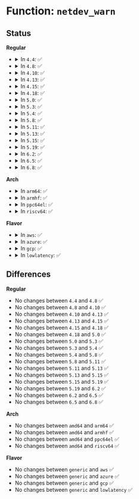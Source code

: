 # Function: <code>netdev_warn</code>

## Status
<b>Regular</b>
<ul>
<li>
<details>
<summary>In <code>4.4</code>: ✅</summary>

```c
void netdev_warn(const struct net_device *dev, const char *fmt, void (anon));
```

**Collision:** Unique Global

**Inline:** No

**Transformation:** False

**Instances:**

```
In net/core/dev.c (ffffffff81719f00)
Location: net/core/dev.c:7620
Inline: False
Direct callers:
  - net/core/dev.c:__netdev_update_features
```
**Symbols:**

```
ffffffff81719f00-ffffffff81719f83: netdev_warn (STB_GLOBAL)
```
</details>
</li>
<li>
<details>
<summary>In <code>4.8</code>: ✅</summary>

```c
void netdev_warn(const struct net_device *dev, const char *fmt, void (anon));
```

**Collision:** Unique Global

**Inline:** No

**Transformation:** False

**Instances:**

```
In net/core/dev.c (ffffffff817823e0)
Location: net/core/dev.c:8138
Inline: False
Direct callers:
  - net/core/dev.c:__netdev_update_features
  - net/ncsi/ncsi-aen.c:ncsi_aen_handler
  - net/ncsi/ncsi-manage.c:ncsi_inet6addr_event
  - net/ncsi/ncsi-manage.c:ncsi_dev_work
  - net/ncsi/ncsi-manage.c:ncsi_dev_work
  - net/ncsi/ncsi-manage.c:ncsi_configure_channel
  - net/ncsi/ncsi-manage.c:ncsi_suspend_channel
```
**Symbols:**

```
ffffffff817823e0-ffffffff81782463: netdev_warn (STB_GLOBAL)
```
</details>
</li>
<li>
<details>
<summary>In <code>4.10</code>: ✅</summary>

```c
void netdev_warn(const struct net_device *dev, const char *fmt, void (anon));
```

**Collision:** Unique Global

**Inline:** No

**Transformation:** False

**Instances:**

```
In net/core/dev.c (ffffffff817afcd0)
Location: net/core/dev.c:8303
Inline: False
Direct callers:
  - net/core/dev.c:__netdev_update_features
  - net/ethernet/eth.c:eth_change_mtu
  - net/ncsi/ncsi-aen.c:ncsi_aen_handler
  - net/ncsi/ncsi-manage.c:ncsi_inet6addr_event
  - net/ncsi/ncsi-manage.c:ncsi_dev_work
  - net/ncsi/ncsi-manage.c:ncsi_dev_work
  - net/ncsi/ncsi-manage.c:ncsi_configure_channel
  - net/ncsi/ncsi-manage.c:ncsi_suspend_channel
```
**Symbols:**

```
ffffffff817afcd0-ffffffff817afd53: netdev_warn (STB_GLOBAL)
```
</details>
</li>
<li>
<details>
<summary>In <code>4.13</code>: ✅</summary>

```c
void netdev_warn(const struct net_device *dev, const char *fmt, void (anon));
```

**Collision:** Unique Global

**Inline:** No

**Transformation:** False

**Instances:**

```
In net/core/dev.c (ffffffff817ce540)
Location: net/core/dev.c:8504
Inline: False
Direct callers:
  - net/core/dev.c:__netdev_update_features
  - net/ethernet/eth.c:eth_change_mtu
  - net/ncsi/ncsi-aen.c:ncsi_aen_handler
  - net/ncsi/ncsi-manage.c:ncsi_inet6addr_event
  - net/ncsi/ncsi-manage.c:ncsi_dev_work
  - net/ncsi/ncsi-manage.c:ncsi_dev_work
  - net/ncsi/ncsi-manage.c:ncsi_configure_channel
  - net/ncsi/ncsi-manage.c:ncsi_suspend_channel
```
**Symbols:**

```
ffffffff817ce540-ffffffff817ce5c0: netdev_warn (STB_GLOBAL)
```
</details>
</li>
<li>
<details>
<summary>In <code>4.15</code>: ✅</summary>

```c
void netdev_warn(const struct net_device *dev, const char *fmt, void (anon));
```

**Collision:** Unique Global

**Inline:** No

**Transformation:** False

**Instances:**

```
In net/core/dev.c (ffffffff81847dc0)
Location: net/core/dev.c:8687
Inline: False
Direct callers:
  - net/core/dev.c:__netdev_update_features
  - net/ethernet/eth.c:eth_change_mtu
  - net/ncsi/ncsi-rsp.c:ncsi_rcv_rsp
  - net/ncsi/ncsi-aen.c:ncsi_aen_handler
  - net/ncsi/ncsi-aen.c:ncsi_aen_handler
  - net/ncsi/ncsi-manage.c:ncsi_inet6addr_event
  - net/ncsi/ncsi-manage.c:ncsi_dev_work
  - net/ncsi/ncsi-manage.c:ncsi_dev_work
  - net/ncsi/ncsi-manage.c:ncsi_choose_active_channel
  - net/ncsi/ncsi-manage.c:ncsi_configure_channel
  - net/ncsi/ncsi-manage.c:ncsi_suspend_channel
```
**Symbols:**

```
ffffffff81847dc0-ffffffff81847e40: netdev_warn (STB_GLOBAL)
```
</details>
</li>
<li>
<details>
<summary>In <code>4.18</code>: ✅</summary>

```c
void netdev_warn(const struct net_device *dev, const char *fmt, void (anon));
```

**Collision:** Unique Global

**Inline:** No

**Transformation:** False

**Instances:**

```
In net/core/dev.c (ffffffff81890bd0)
Location: net/core/dev.c:8938
Inline: False
Direct callers:
  - net/core/dev.c:__netdev_update_features
  - net/ethernet/eth.c:eth_change_mtu
  - net/ncsi/ncsi-rsp.c:ncsi_rcv_rsp
  - net/ncsi/ncsi-aen.c:ncsi_aen_handler
  - net/ncsi/ncsi-aen.c:ncsi_aen_handler
  - net/ncsi/ncsi-manage.c:ncsi_inet6addr_event
  - net/ncsi/ncsi-manage.c:ncsi_dev_work
  - net/ncsi/ncsi-manage.c:ncsi_dev_work
  - net/ncsi/ncsi-manage.c:ncsi_choose_active_channel
  - net/ncsi/ncsi-manage.c:ncsi_suspend_channel
```
**Symbols:**

```
ffffffff81890bd0-ffffffff81890c53: netdev_warn (STB_GLOBAL)
```
</details>
</li>
<li>
<details>
<summary>In <code>5.0</code>: ✅</summary>

```c
void netdev_warn(const struct net_device *dev, const char *fmt, void (anon));
```

**Collision:** Unique Global

**Inline:** No

**Transformation:** False

**Instances:**

```
In net/core/dev.c (ffffffff818b1ee0)
Location: net/core/dev.c:9571
Inline: False
Direct callers:
  - kernel/bpf/offload.c:bpf_offload_dev_netdev_register
  - net/core/dev.c:__netdev_update_features
  - net/ethernet/eth.c:eth_change_mtu
  - net/ncsi/ncsi-rsp.c:ncsi_rcv_rsp
  - net/ncsi/ncsi-rsp.c:ncsi_rsp_handler_oem_bcm
  - net/ncsi/ncsi-rsp.c:ncsi_rsp_handler_oem_mlx
  - net/ncsi/ncsi-aen.c:ncsi_aen_handler
  - net/ncsi/ncsi-aen.c:ncsi_aen_handler
  - net/ncsi/ncsi-aen.c:ncsi_aen_handler_lsc
  - net/ncsi/ncsi-manage.c:ncsi_inet6addr_event
  - net/ncsi/ncsi-manage.c:ncsi_dev_work
  - net/ncsi/ncsi-manage.c:ncsi_dev_work
  - net/ncsi/ncsi-manage.c:ncsi_choose_active_channel
  - net/ncsi/ncsi-manage.c:ncsi_update_tx_channel
  - net/ncsi/ncsi-manage.c:ncsi_suspend_channel
```
**Symbols:**

```
ffffffff818b1ee0-ffffffff818b1f63: netdev_warn (STB_GLOBAL)
```
</details>
</li>
<li>
<details>
<summary>In <code>5.3</code>: ✅</summary>

```c
void netdev_warn(const struct net_device *dev, const char *fmt, void (anon));
```

**Collision:** Unique Global

**Inline:** No

**Transformation:** False

**Instances:**

```
In net/core/dev.c (ffffffff81907041)
Location: net/core/dev.c:9676
Inline: False
Direct callers:
  - kernel/bpf/offload.c:bpf_offload_dev_netdev_register
  - net/core/dev.c:__netdev_update_features
  - net/ethernet/eth.c:eth_change_mtu
  - net/ncsi/ncsi-rsp.c:ncsi_rcv_rsp
  - net/ncsi/ncsi-rsp.c:ncsi_rsp_handler_oem_bcm
  - net/ncsi/ncsi-rsp.c:ncsi_rsp_handler_oem_mlx
  - net/ncsi/ncsi-aen.c:ncsi_aen_handler
  - net/ncsi/ncsi-aen.c:ncsi_aen_handler
  - net/ncsi/ncsi-aen.c:ncsi_aen_handler_lsc
  - net/ncsi/ncsi-manage.c:ncsi_inet6addr_event
  - net/ncsi/ncsi-manage.c:ncsi_dev_work
  - net/ncsi/ncsi-manage.c:ncsi_dev_work
  - net/ncsi/ncsi-manage.c:ncsi_choose_active_channel
  - net/ncsi/ncsi-manage.c:ncsi_update_tx_channel
  - net/ncsi/ncsi-manage.c:ncsi_suspend_channel
```
**Symbols:**

```
ffffffff81907041-ffffffff819070c4: netdev_warn (STB_GLOBAL)
```
</details>
</li>
<li>
<details>
<summary>In <code>5.4</code>: ✅</summary>

```c
void netdev_warn(const struct net_device *dev, const char *fmt, void (anon));
```

**Collision:** Unique Global

**Inline:** No

**Transformation:** False

**Instances:**

```
In net/core/dev.c (ffffffff81939726)
Location: net/core/dev.c:10027
Inline: False
Direct callers:
  - kernel/bpf/offload.c:bpf_offload_dev_netdev_register
  - net/core/dev.c:__netdev_update_features
  - net/ethernet/eth.c:eth_change_mtu
  - net/ncsi/ncsi-rsp.c:ncsi_rcv_rsp
  - net/ncsi/ncsi-rsp.c:ncsi_rsp_handler_oem_bcm
  - net/ncsi/ncsi-rsp.c:ncsi_rsp_handler_oem_mlx
  - net/ncsi/ncsi-aen.c:ncsi_aen_handler
  - net/ncsi/ncsi-aen.c:ncsi_aen_handler
  - net/ncsi/ncsi-aen.c:ncsi_aen_handler_lsc
  - net/ncsi/ncsi-manage.c:ncsi_dev_work
  - net/ncsi/ncsi-manage.c:ncsi_dev_work
  - net/ncsi/ncsi-manage.c:ncsi_choose_active_channel
  - net/ncsi/ncsi-manage.c:ncsi_update_tx_channel
  - net/ncsi/ncsi-manage.c:ncsi_suspend_channel
```
**Symbols:**

```
ffffffff81939726-ffffffff819397a9: netdev_warn (STB_GLOBAL)
```
</details>
</li>
<li>
<details>
<summary>In <code>5.8</code>: ✅</summary>

```c
void netdev_warn(const struct net_device *dev, const char *fmt, void (anon));
```

**Collision:** Unique Global

**Inline:** No

**Transformation:** False

**Instances:**

```
In net/core/dev.c (ffffffff81a0ec21)
Location: net/core/dev.c:10487
Inline: False
Direct callers:
  - kernel/bpf/offload.c:bpf_offload_dev_netdev_register
  - net/core/dev.c:netdev_fix_features
  - net/sched/sch_generic.c:attach_default_qdiscs
  - net/8021q/vlan_core.c:vlan_vid_del
  - net/ncsi/ncsi-rsp.c:ncsi_rcv_rsp
  - net/ncsi/ncsi-aen.c:ncsi_aen_handler
  - net/ncsi/ncsi-aen.c:ncsi_aen_handler
  - net/ncsi/ncsi-aen.c:ncsi_aen_handler_lsc
  - net/ncsi/ncsi-manage.c:ncsi_dev_work
  - net/ncsi/ncsi-manage.c:ncsi_probe_channel
  - net/ncsi/ncsi-manage.c:ncsi_choose_active_channel
  - net/ncsi/ncsi-manage.c:ncsi_update_tx_channel
  - net/ncsi/ncsi-manage.c:ncsi_suspend_channel
```
**Symbols:**

```
ffffffff81a0ec21-ffffffff81a0eca4: netdev_warn (STB_GLOBAL)
```
</details>
</li>
<li>
<details>
<summary>In <code>5.11</code>: ✅</summary>

```c
void netdev_warn(const struct net_device *dev, const char *fmt, void (anon));
```

**Collision:** Unique Global

**Inline:** No

**Transformation:** False

**Instances:**

```
In net/core/dev.c (ffffffff81c30f15)
Location: net/core/dev.c:11196
Inline: False
Direct callers:
  - kernel/bpf/offload.c:bpf_offload_dev_netdev_register
  - drivers/net/xen-netfront.c:xennet_xdp
  - net/core/dev.c:netdev_fix_features
  - net/sched/sch_generic.c:attach_default_qdiscs
  - net/8021q/vlan_core.c:vlan_vid_del
  - net/ncsi/ncsi-rsp.c:ncsi_rcv_rsp
  - net/ncsi/ncsi-aen.c:ncsi_aen_handler
  - net/ncsi/ncsi-aen.c:ncsi_aen_handler
  - net/ncsi/ncsi-aen.c:ncsi_aen_handler_lsc
  - net/ncsi/ncsi-manage.c:ncsi_dev_work
  - net/ncsi/ncsi-manage.c:ncsi_probe_channel
  - net/ncsi/ncsi-manage.c:ncsi_choose_active_channel
  - net/ncsi/ncsi-manage.c:ncsi_update_tx_channel
  - net/ncsi/ncsi-manage.c:ncsi_suspend_channel
```
**Symbols:**

```
ffffffff81c30f15-ffffffff81c30f98: netdev_warn (STB_GLOBAL)
```
</details>
</li>
<li>
<details>
<summary>In <code>5.13</code>: ✅</summary>

```c
void netdev_warn(const struct net_device *dev, const char *fmt, void (anon));
```

**Collision:** Unique Global

**Inline:** No

**Transformation:** False

**Instances:**

```
In net/core/dev.c (ffffffff81c2321b)
Location: net/core/dev.c:11474
Inline: False
Direct callers:
  - kernel/bpf/offload.c:bpf_offload_dev_netdev_register
  - drivers/net/xen-netfront.c:xennet_xdp
  - net/core/dev.c:netdev_fix_features
  - net/sched/sch_generic.c:attach_default_qdiscs
  - net/8021q/vlan_core.c:vlan_vid_del
  - net/ncsi/ncsi-rsp.c:ncsi_rcv_rsp
  - net/ncsi/ncsi-rsp.c:ncsi_rsp_handler_oem_bcm
  - net/ncsi/ncsi-rsp.c:ncsi_rsp_handler_oem_mlx
  - net/ncsi/ncsi-aen.c:ncsi_aen_handler
  - net/ncsi/ncsi-aen.c:ncsi_aen_handler
  - net/ncsi/ncsi-aen.c:ncsi_aen_handler_lsc
  - net/ncsi/ncsi-manage.c:ncsi_dev_work
  - net/ncsi/ncsi-manage.c:ncsi_probe_channel
  - net/ncsi/ncsi-manage.c:ncsi_choose_active_channel
  - net/ncsi/ncsi-manage.c:ncsi_update_tx_channel
  - net/ncsi/ncsi-manage.c:ncsi_suspend_channel
  - net/ncsi/ncsi-manage.c:ncsi_channel_monitor
```
**Symbols:**

```
ffffffff81c2321b-ffffffff81c2329e: netdev_warn (STB_GLOBAL)
```
</details>
</li>
<li>
<details>
<summary>In <code>5.15</code>: ✅</summary>

```c
void netdev_warn(const struct net_device *dev, const char *fmt, void (anon));
```

**Collision:** Unique Global

**Inline:** No

**Transformation:** False

**Instances:**

```
In net/core/dev.c (ffffffff81d35ce0)
Location: net/core/dev.c:11481
Inline: False
Direct callers:
  - kernel/bpf/offload.c:bpf_offload_dev_netdev_register
  - net/core/dev.c:netdev_fix_features
  - net/sched/sch_generic.c:attach_default_qdiscs
  - net/8021q/vlan_core.c:vlan_vid_del
  - net/ncsi/ncsi-rsp.c:ncsi_rcv_rsp
  - net/ncsi/ncsi-rsp.c:ncsi_rsp_handler_oem_intel
  - net/ncsi/ncsi-rsp.c:ncsi_rsp_handler_oem_bcm
  - net/ncsi/ncsi-rsp.c:ncsi_rsp_handler_oem_mlx
  - net/ncsi/ncsi-aen.c:ncsi_aen_handler
  - net/ncsi/ncsi-aen.c:ncsi_aen_handler
  - net/ncsi/ncsi-aen.c:ncsi_aen_handler_lsc
  - net/ncsi/ncsi-manage.c:ncsi_dev_work
  - net/ncsi/ncsi-manage.c:ncsi_probe_channel
  - net/ncsi/ncsi-manage.c:ncsi_choose_active_channel
  - net/ncsi/ncsi-manage.c:ncsi_update_tx_channel
  - net/ncsi/ncsi-manage.c:ncsi_suspend_channel
  - net/ncsi/ncsi-manage.c:ncsi_channel_monitor
```
**Symbols:**

```
ffffffff81d35ce0-ffffffff81d35d63: netdev_warn (STB_GLOBAL)
```
</details>
</li>
<li>
<details>
<summary>In <code>5.19</code>: ✅</summary>

```c
void netdev_warn(const struct net_device *dev, const char *fmt, void (anon));
```

**Collision:** Unique Global

**Inline:** No

**Transformation:** False

**Instances:**

```
In net/core/dev.c (ffffffff81f0241c)
Location: net/core/dev.c:11263
Inline: False
Direct callers:
  - kernel/bpf/offload.c:bpf_offload_dev_netdev_register
  - net/core/dev.c:netdev_fix_features
  - net/core/dev.c:__dev_set_allmulti
  - net/core/dev.c:__dev_set_promiscuity
  - net/core/dev.c:netif_set_real_num_tx_queues
  - net/core/dev.c:netif_set_real_num_tx_queues
  - net/core/dev_addr_lists.c:dev_addr_check
  - net/core/dev_addr_lists.c:dev_addr_check
  - net/sched/sch_generic.c:attach_default_qdiscs
  - net/8021q/vlan_core.c:vlan_vid_del
  - net/ncsi/ncsi-rsp.c:ncsi_rcv_rsp
  - net/ncsi/ncsi-rsp.c:ncsi_rsp_handler_oem_intel
  - net/ncsi/ncsi-rsp.c:ncsi_rsp_handler_oem_bcm
  - net/ncsi/ncsi-rsp.c:ncsi_rsp_handler_oem_mlx
  - net/ncsi/ncsi-aen.c:ncsi_aen_handler
  - net/ncsi/ncsi-aen.c:ncsi_aen_handler
  - net/ncsi/ncsi-aen.c:ncsi_aen_handler_lsc
  - net/ncsi/ncsi-manage.c:ncsi_vlan_rx_kill_vid
  - net/ncsi/ncsi-manage.c:ncsi_vlan_rx_add_vid
  - net/ncsi/ncsi-manage.c:ncsi_vlan_rx_add_vid
  - net/ncsi/ncsi-manage.c:ncsi_dev_work
  - net/ncsi/ncsi-manage.c:ncsi_probe_channel
  - net/ncsi/ncsi-manage.c:ncsi_choose_active_channel
  - net/ncsi/ncsi-manage.c:ncsi_update_tx_channel
  - net/ncsi/ncsi-manage.c:ncsi_suspend_channel
  - net/ncsi/ncsi-manage.c:ncsi_channel_monitor
  - net/mctp/device.c:mctp_dev_notify
  - net/mctp/device.c:mctp_dev_notify
```
**Symbols:**

```
ffffffff81f0241c-ffffffff81f024c3: netdev_warn (STB_GLOBAL)
```
</details>
</li>
<li>
<details>
<summary>In <code>6.2</code>: ✅</summary>

```c
void netdev_warn(const struct net_device *dev, const char *fmt, void (anon));
```

**Collision:** Unique Global

**Inline:** No

**Transformation:** False

**Instances:**

```
In net/core/dev.c (ffffffff81dc3e00)
Location: net/core/dev.c:11267
Inline: False
Direct callers:
  - kernel/bpf/offload.c:bpf_offload_dev_netdev_register
  - net/core/dev.c:netdev_fix_features
  - net/core/dev.c:__dev_set_allmulti
  - net/core/dev.c:__dev_set_promiscuity
  - net/core/dev.c:netif_set_real_num_tx_queues
  - net/core/dev.c:netif_set_real_num_tx_queues
  - net/core/dev_addr_lists.c:dev_addr_check
  - net/core/dev_addr_lists.c:dev_addr_check
  - net/sched/sch_generic.c:attach_default_qdiscs
  - net/8021q/vlan_core.c:vlan_vid_del
  - net/ncsi/ncsi-rsp.c:ncsi_rcv_rsp
  - net/ncsi/ncsi-rsp.c:ncsi_rsp_handler_oem_intel
  - net/ncsi/ncsi-rsp.c:ncsi_rsp_handler_oem_bcm
  - net/ncsi/ncsi-rsp.c:ncsi_rsp_handler_oem_mlx
  - net/ncsi/ncsi-aen.c:ncsi_aen_handler
  - net/ncsi/ncsi-aen.c:ncsi_aen_handler
  - net/ncsi/ncsi-aen.c:ncsi_aen_handler_lsc
  - net/ncsi/ncsi-manage.c:ncsi_vlan_rx_kill_vid
  - net/ncsi/ncsi-manage.c:ncsi_vlan_rx_add_vid
  - net/ncsi/ncsi-manage.c:ncsi_vlan_rx_add_vid
  - net/ncsi/ncsi-manage.c:ncsi_dev_work
  - net/ncsi/ncsi-manage.c:ncsi_probe_channel
  - net/ncsi/ncsi-manage.c:ncsi_choose_active_channel
  - net/ncsi/ncsi-manage.c:ncsi_update_tx_channel
  - net/ncsi/ncsi-manage.c:ncsi_suspend_channel
  - net/ncsi/ncsi-manage.c:ncsi_channel_monitor
```
**Symbols:**

```
ffffffff81dc3e00-ffffffff81dc3ea0: netdev_warn (STB_GLOBAL)
```
</details>
</li>
<li>
<details>
<summary>In <code>6.5</code>: ✅</summary>

```c
void netdev_warn(const struct net_device *dev, const char *fmt, void (anon));
```

**Collision:** Unique Global

**Inline:** No

**Transformation:** False

**Instances:**

```
In net/core/dev.c (ffffffff81e332a0)
Location: net/core/dev.c:11284
Inline: False
Direct callers:
  - kernel/bpf/offload.c:__bpf_offload_dev_netdev_register
  - drivers/net/virtio_net.c:virtnet_xdp_set
  - net/core/dev.c:netdev_fix_features
  - net/core/dev.c:__dev_set_allmulti
  - net/core/dev.c:__dev_set_promiscuity
  - net/core/dev.c:netif_set_real_num_tx_queues
  - net/core/dev.c:netif_set_real_num_tx_queues
  - net/core/dev_addr_lists.c:dev_addr_check
  - net/core/dev_addr_lists.c:dev_addr_check
  - net/sched/sch_generic.c:attach_default_qdiscs
  - net/8021q/vlan_core.c:vlan_vid_del
  - net/ncsi/ncsi-rsp.c:ncsi_rcv_rsp
  - net/ncsi/ncsi-aen.c:ncsi_aen_handler
  - net/ncsi/ncsi-aen.c:ncsi_aen_handler
  - net/ncsi/ncsi-aen.c:ncsi_aen_handler_lsc
  - net/ncsi/ncsi-manage.c:ncsi_vlan_rx_kill_vid
  - net/ncsi/ncsi-manage.c:ncsi_vlan_rx_add_vid
  - net/ncsi/ncsi-manage.c:ncsi_vlan_rx_add_vid
  - net/ncsi/ncsi-manage.c:ncsi_dev_work
  - net/ncsi/ncsi-manage.c:ncsi_probe_channel
  - net/ncsi/ncsi-manage.c:ncsi_choose_active_channel
  - net/ncsi/ncsi-manage.c:ncsi_update_tx_channel
  - net/ncsi/ncsi-manage.c:ncsi_suspend_channel
  - net/ncsi/ncsi-manage.c:ncsi_channel_monitor
```
**Symbols:**

```
ffffffff81e332a0-ffffffff81e33340: netdev_warn (STB_GLOBAL)
```
</details>
</li>
<li>
<details>
<summary>In <code>6.8</code>: ✅</summary>

```c
void netdev_warn(const struct net_device *dev, const char *fmt, void (anon));
```

**Collision:** Unique Global

**Inline:** No

**Transformation:** False

**Instances:**

```
In net/core/dev.c (ffffffff81ef13d0)
Location: net/core/dev.c:11512
Inline: False
Direct callers:
  - kernel/bpf/offload.c:__bpf_offload_dev_netdev_register
  - drivers/net/virtio_net.c:virtnet_xdp_set
  - net/core/dev.c:netdev_fix_features
  - net/core/dev.c:__dev_set_allmulti
  - net/core/dev.c:__dev_set_promiscuity
  - net/core/dev.c:netif_set_real_num_tx_queues
  - net/core/dev.c:netif_set_real_num_tx_queues
  - net/core/dev_addr_lists.c:dev_addr_check
  - net/core/dev_addr_lists.c:dev_addr_check
  - net/sched/sch_generic.c:attach_default_qdiscs
  - net/8021q/vlan_core.c:vlan_vid_del
  - net/ncsi/ncsi-rsp.c:ncsi_rcv_rsp
  - net/ncsi/ncsi-rsp.c:ncsi_rsp_handler_gmcma
  - net/ncsi/ncsi-rsp.c:ncsi_rsp_handler_gmcma
  - net/ncsi/ncsi-aen.c:ncsi_aen_handler
  - net/ncsi/ncsi-aen.c:ncsi_aen_handler
  - net/ncsi/ncsi-aen.c:ncsi_aen_handler_lsc
  - net/ncsi/ncsi-manage.c:ncsi_vlan_rx_kill_vid
  - net/ncsi/ncsi-manage.c:ncsi_vlan_rx_add_vid
  - net/ncsi/ncsi-manage.c:ncsi_vlan_rx_add_vid
  - net/ncsi/ncsi-manage.c:ncsi_dev_work
  - net/ncsi/ncsi-manage.c:ncsi_probe_channel
  - net/ncsi/ncsi-manage.c:ncsi_choose_active_channel
  - net/ncsi/ncsi-manage.c:ncsi_update_tx_channel
  - net/ncsi/ncsi-manage.c:ncsi_suspend_channel
  - net/ncsi/ncsi-manage.c:ncsi_channel_monitor
```
**Symbols:**

```
ffffffff81ef13d0-ffffffff81ef1470: netdev_warn (STB_GLOBAL)
```
</details>
</li>
</ul>
<b>Arch</b>
<ul>
<li>
<details>
<summary>In <code>arm64</code>: ✅</summary>

```c
void netdev_warn(const struct net_device *dev, const char *fmt, void (anon));
```

**Collision:** Unique Global

**Inline:** No

**Transformation:** False

**Instances:**

```
In net/core/dev.c (ffff800010bd8814)
Location: net/core/dev.c:10027
Inline: False
Direct callers:
  - kernel/bpf/offload.c:bpf_offload_dev_netdev_register
  - drivers/net/ethernet/smsc/smc91x.c:smc_probe
  - drivers/net/ethernet/smsc/smc91x.c:smc_probe
  - drivers/net/ethernet/smsc/smc91x.c:smc_probe
  - drivers/net/ethernet/smsc/smc91x.c:smc_probe
  - drivers/net/ethernet/smsc/smc91x.c:smc_probe
  - drivers/net/ethernet/smsc/smc91x.c:smc_hard_start_xmit
  - net/core/dev.c:__netdev_update_features
  - net/ethernet/eth.c:eth_change_mtu
  - net/ncsi/ncsi-rsp.c:ncsi_rcv_rsp
  - net/ncsi/ncsi-rsp.c:ncsi_rsp_handler_oem_bcm
  - net/ncsi/ncsi-rsp.c:ncsi_rsp_handler_oem_mlx
  - net/ncsi/ncsi-aen.c:ncsi_aen_handler
  - net/ncsi/ncsi-aen.c:ncsi_aen_handler
  - net/ncsi/ncsi-aen.c:ncsi_aen_handler_lsc
  - net/ncsi/ncsi-manage.c:ncsi_dev_work
  - net/ncsi/ncsi-manage.c:ncsi_dev_work
  - net/ncsi/ncsi-manage.c:ncsi_choose_active_channel
  - net/ncsi/ncsi-manage.c:ncsi_update_tx_channel
  - net/ncsi/ncsi-manage.c:ncsi_suspend_channel
```
**Symbols:**

```
ffff800010bd8814-ffff800010bd88a8: netdev_warn (STB_GLOBAL)
```
</details>
</li>
<li>
<details>
<summary>In <code>armhf</code>: ✅</summary>

```c
void netdev_warn(const struct net_device *dev, const char *fmt, void (anon));
```

**Collision:** Unique Global

**Inline:** No

**Transformation:** False

**Instances:**

```
In net/core/dev.c (c0cf30e4)
Location: net/core/dev.c:10027
Inline: False
Direct callers:
  - kernel/bpf/offload.c:bpf_offload_dev_netdev_register
  - net/core/dev.c:__netdev_update_features
  - net/ethernet/eth.c:eth_change_mtu
  - net/ncsi/ncsi-rsp.c:ncsi_rcv_rsp
  - net/ncsi/ncsi-rsp.c:ncsi_rsp_handler_oem_bcm
  - net/ncsi/ncsi-rsp.c:ncsi_rsp_handler_oem_mlx
  - net/ncsi/ncsi-aen.c:ncsi_aen_handler
  - net/ncsi/ncsi-aen.c:ncsi_aen_handler
  - net/ncsi/ncsi-aen.c:ncsi_aen_handler_lsc
  - net/ncsi/ncsi-manage.c:ncsi_dev_work
  - net/ncsi/ncsi-manage.c:ncsi_dev_work
  - net/ncsi/ncsi-manage.c:ncsi_choose_active_channel
  - net/ncsi/ncsi-manage.c:ncsi_update_tx_channel
  - net/ncsi/ncsi-manage.c:ncsi_suspend_channel
```
**Symbols:**

```
c0cf30e4-c0cf3164: netdev_warn (STB_GLOBAL)
```
</details>
</li>
<li>
<details>
<summary>In <code>ppc64el</code>: ✅</summary>

```c
void netdev_warn(const struct net_device *dev, const char *fmt, void (anon));
```

**Collision:** Unique Global

**Inline:** No

**Transformation:** False

**Instances:**

```
In net/core/dev.c (c000000000cb8288)
Location: net/core/dev.c:10027
Inline: False
Direct callers:
  - kernel/bpf/offload.c:bpf_offload_dev_netdev_register
  - net/core/dev.c:__netdev_update_features
  - net/ethernet/eth.c:eth_change_mtu
  - net/ncsi/ncsi-rsp.c:ncsi_rcv_rsp
  - net/ncsi/ncsi-rsp.c:ncsi_rsp_handler_oem_bcm
  - net/ncsi/ncsi-rsp.c:ncsi_rsp_handler_oem_mlx
  - net/ncsi/ncsi-aen.c:ncsi_aen_handler
  - net/ncsi/ncsi-aen.c:ncsi_aen_handler
  - net/ncsi/ncsi-aen.c:ncsi_aen_handler_lsc
  - net/ncsi/ncsi-manage.c:ncsi_dev_work
  - net/ncsi/ncsi-manage.c:ncsi_dev_work
  - net/ncsi/ncsi-manage.c:ncsi_choose_active_channel
  - net/ncsi/ncsi-manage.c:ncsi_update_tx_channel
  - net/ncsi/ncsi-manage.c:ncsi_suspend_channel
```
**Symbols:**

```
c000000000cb8288-c000000000cb832c: netdev_warn (STB_GLOBAL)
```
</details>
</li>
<li>
<details>
<summary>In <code>riscv64</code>: ✅</summary>

```c
void netdev_warn(const struct net_device *dev, const char *fmt, void (anon));
```

**Collision:** Unique Global

**Inline:** No

**Transformation:** False

**Instances:**

```
In net/core/dev.c (ffffffe0007614c0)
Location: net/core/dev.c:10027
Inline: False
Direct callers:
  - kernel/bpf/offload.c:bpf_offload_dev_netdev_register
  - net/core/dev.c:__netdev_update_features
  - net/ethernet/eth.c:eth_change_mtu
  - net/ncsi/ncsi-rsp.c:ncsi_rcv_rsp
  - net/ncsi/ncsi-rsp.c:ncsi_rsp_handler_oem_bcm
  - net/ncsi/ncsi-rsp.c:ncsi_rsp_handler_oem_mlx
  - net/ncsi/ncsi-aen.c:ncsi_aen_handler
  - net/ncsi/ncsi-aen.c:ncsi_aen_handler
  - net/ncsi/ncsi-aen.c:ncsi_aen_handler_lsc
  - net/ncsi/ncsi-manage.c:ncsi_dev_work
  - net/ncsi/ncsi-manage.c:ncsi_dev_work
  - net/ncsi/ncsi-manage.c:ncsi_choose_active_channel
  - net/ncsi/ncsi-manage.c:ncsi_update_tx_channel
  - net/ncsi/ncsi-manage.c:ncsi_suspend_channel
```
**Symbols:**

```
ffffffe0007614c0-ffffffe00076151c: netdev_warn (STB_GLOBAL)
```
</details>
</li>
</ul>
<b>Flavor</b>
<ul>
<li>
<details>
<summary>In <code>aws</code>: ✅</summary>

```c
void netdev_warn(const struct net_device *dev, const char *fmt, void (anon));
```

**Collision:** Unique Global

**Inline:** No

**Transformation:** False

**Instances:**

```
In net/core/dev.c (ffffffff818d96f6)
Location: net/core/dev.c:10027
Inline: False
Direct callers:
  - kernel/bpf/offload.c:bpf_offload_dev_netdev_register
  - net/core/dev.c:__netdev_update_features
  - net/ethernet/eth.c:eth_change_mtu
  - net/ncsi/ncsi-rsp.c:ncsi_rcv_rsp
  - net/ncsi/ncsi-rsp.c:ncsi_rsp_handler_oem_bcm
  - net/ncsi/ncsi-rsp.c:ncsi_rsp_handler_oem_mlx
  - net/ncsi/ncsi-aen.c:ncsi_aen_handler
  - net/ncsi/ncsi-aen.c:ncsi_aen_handler
  - net/ncsi/ncsi-aen.c:ncsi_aen_handler_lsc
  - net/ncsi/ncsi-manage.c:ncsi_dev_work
  - net/ncsi/ncsi-manage.c:ncsi_dev_work
  - net/ncsi/ncsi-manage.c:ncsi_choose_active_channel
  - net/ncsi/ncsi-manage.c:ncsi_update_tx_channel
  - net/ncsi/ncsi-manage.c:ncsi_suspend_channel
```
**Symbols:**

```
ffffffff818d96f6-ffffffff818d9779: netdev_warn (STB_GLOBAL)
```
</details>
</li>
<li>
<details>
<summary>In <code>azure</code>: ✅</summary>

```c
void netdev_warn(const struct net_device *dev, const char *fmt, void (anon));
```

**Collision:** Unique Global

**Inline:** No

**Transformation:** False

**Instances:**

```
In net/core/dev.c (ffffffff81893536)
Location: net/core/dev.c:10027
Inline: False
Direct callers:
  - kernel/bpf/offload.c:bpf_offload_dev_netdev_register
  - net/core/dev.c:__netdev_update_features
  - net/ethernet/eth.c:eth_change_mtu
  - net/ncsi/ncsi-rsp.c:ncsi_rcv_rsp
  - net/ncsi/ncsi-rsp.c:ncsi_rsp_handler_oem_bcm
  - net/ncsi/ncsi-rsp.c:ncsi_rsp_handler_oem_mlx
  - net/ncsi/ncsi-aen.c:ncsi_aen_handler
  - net/ncsi/ncsi-aen.c:ncsi_aen_handler
  - net/ncsi/ncsi-aen.c:ncsi_aen_handler_lsc
  - net/ncsi/ncsi-manage.c:ncsi_dev_work
  - net/ncsi/ncsi-manage.c:ncsi_dev_work
  - net/ncsi/ncsi-manage.c:ncsi_choose_active_channel
  - net/ncsi/ncsi-manage.c:ncsi_update_tx_channel
  - net/ncsi/ncsi-manage.c:ncsi_suspend_channel
```
**Symbols:**

```
ffffffff81893536-ffffffff818935b9: netdev_warn (STB_GLOBAL)
```
</details>
</li>
<li>
<details>
<summary>In <code>gcp</code>: ✅</summary>

```c
void netdev_warn(const struct net_device *dev, const char *fmt, void (anon));
```

**Collision:** Unique Global

**Inline:** No

**Transformation:** False

**Instances:**

```
In net/core/dev.c (ffffffff8192a726)
Location: net/core/dev.c:10027
Inline: False
Direct callers:
  - kernel/bpf/offload.c:bpf_offload_dev_netdev_register
  - net/core/dev.c:__netdev_update_features
  - net/ethernet/eth.c:eth_change_mtu
  - net/ncsi/ncsi-rsp.c:ncsi_rcv_rsp
  - net/ncsi/ncsi-rsp.c:ncsi_rsp_handler_oem_bcm
  - net/ncsi/ncsi-rsp.c:ncsi_rsp_handler_oem_mlx
  - net/ncsi/ncsi-aen.c:ncsi_aen_handler
  - net/ncsi/ncsi-aen.c:ncsi_aen_handler
  - net/ncsi/ncsi-aen.c:ncsi_aen_handler_lsc
  - net/ncsi/ncsi-manage.c:ncsi_dev_work
  - net/ncsi/ncsi-manage.c:ncsi_dev_work
  - net/ncsi/ncsi-manage.c:ncsi_choose_active_channel
  - net/ncsi/ncsi-manage.c:ncsi_update_tx_channel
  - net/ncsi/ncsi-manage.c:ncsi_suspend_channel
```
**Symbols:**

```
ffffffff8192a726-ffffffff8192a7a9: netdev_warn (STB_GLOBAL)
```
</details>
</li>
<li>
<details>
<summary>In <code>lowlatency</code>: ✅</summary>

```c
void netdev_warn(const struct net_device *dev, const char *fmt, void (anon));
```

**Collision:** Unique Global

**Inline:** No

**Transformation:** False

**Instances:**

```
In net/core/dev.c (ffffffff8194be4a)
Location: net/core/dev.c:10027
Inline: False
Direct callers:
  - kernel/bpf/offload.c:bpf_offload_dev_netdev_register
  - net/core/dev.c:__netdev_update_features
  - net/ethernet/eth.c:eth_change_mtu
  - net/ncsi/ncsi-rsp.c:ncsi_rcv_rsp
  - net/ncsi/ncsi-rsp.c:ncsi_rsp_handler_oem_bcm
  - net/ncsi/ncsi-rsp.c:ncsi_rsp_handler_oem_mlx
  - net/ncsi/ncsi-aen.c:ncsi_aen_handler
  - net/ncsi/ncsi-aen.c:ncsi_aen_handler
  - net/ncsi/ncsi-aen.c:ncsi_aen_handler_lsc
  - net/ncsi/ncsi-manage.c:ncsi_dev_work
  - net/ncsi/ncsi-manage.c:ncsi_dev_work
  - net/ncsi/ncsi-manage.c:ncsi_choose_active_channel
  - net/ncsi/ncsi-manage.c:ncsi_update_tx_channel
  - net/ncsi/ncsi-manage.c:ncsi_suspend_channel
```
**Symbols:**

```
ffffffff8194be4a-ffffffff8194becd: netdev_warn (STB_GLOBAL)
```
</details>
</li>
</ul>

## Differences
<b>Regular</b>
<ul>
<li>
No changes between <code>4.4</code> and <code>4.8</code> ✅
</li>
<li>
No changes between <code>4.8</code> and <code>4.10</code> ✅
</li>
<li>
No changes between <code>4.10</code> and <code>4.13</code> ✅
</li>
<li>
No changes between <code>4.13</code> and <code>4.15</code> ✅
</li>
<li>
No changes between <code>4.15</code> and <code>4.18</code> ✅
</li>
<li>
No changes between <code>4.18</code> and <code>5.0</code> ✅
</li>
<li>
No changes between <code>5.0</code> and <code>5.3</code> ✅
</li>
<li>
No changes between <code>5.3</code> and <code>5.4</code> ✅
</li>
<li>
No changes between <code>5.4</code> and <code>5.8</code> ✅
</li>
<li>
No changes between <code>5.8</code> and <code>5.11</code> ✅
</li>
<li>
No changes between <code>5.11</code> and <code>5.13</code> ✅
</li>
<li>
No changes between <code>5.13</code> and <code>5.15</code> ✅
</li>
<li>
No changes between <code>5.15</code> and <code>5.19</code> ✅
</li>
<li>
No changes between <code>5.19</code> and <code>6.2</code> ✅
</li>
<li>
No changes between <code>6.2</code> and <code>6.5</code> ✅
</li>
<li>
No changes between <code>6.5</code> and <code>6.8</code> ✅
</li>
</ul>
<b>Arch</b>
<ul>
<li>
No changes between <code>amd64</code> and <code>arm64</code> ✅
</li>
<li>
No changes between <code>amd64</code> and <code>armhf</code> ✅
</li>
<li>
No changes between <code>amd64</code> and <code>ppc64el</code> ✅
</li>
<li>
No changes between <code>amd64</code> and <code>riscv64</code> ✅
</li>
</ul>
<b>Flavor</b>
<ul>
<li>
No changes between <code>generic</code> and <code>aws</code> ✅
</li>
<li>
No changes between <code>generic</code> and <code>azure</code> ✅
</li>
<li>
No changes between <code>generic</code> and <code>gcp</code> ✅
</li>
<li>
No changes between <code>generic</code> and <code>lowlatency</code> ✅
</li>
</ul>
